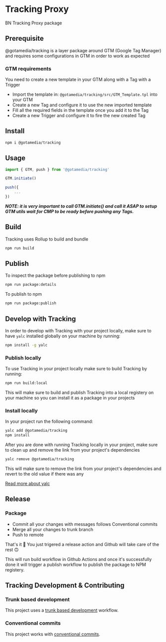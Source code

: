 # Tracking Proxy
BN Tracking Proxy package

## Prerequisite
@gotamedia/tracking is a layer package around GTM (Google Tag Manager) and requires some configurations in GTM in order to work as expected

### GTM requirements
You need to create a new template in your GTM along with a Tag with a Trigger
* Import the template in: `@gotamedia/tracking/src/GTM_Template.tpl` into your GTM
* Create a new Tag and configure it to use the new imported template
* Fill all the required fields in the template once you add it to the Tag
* Create a new Trigger and configure it to fire the new created Tag

## Install

```sh
npm i @gotamedia/tracking
```

## Usage
```ts
import { GTM, push } from '@gotamedia/tracking'

GTM.initiate()

push({
    ...
})
```

***NOTE: it is very important to call GTM.initiate() and call it ASAP to setup GTM utils wait for CMP to be ready before pushing any Tags.***

## Build

Tracking uses Rollup to build and bundle
```sh
npm run build
```

## Publish

To inspect the package before publishing to npm
```sh
npm run package:details
```

To publish to npm
```sh
npm run package:publish
```

## Develop with Tracking

In order to develop with Tracking with your project locally, make sure to have `yalc` installed globally on your machine by running:
```sh
npm install -g yalc
```

### Publish locally

To use Tracking in your project locally make sure to build Tracking by running:
```sh
npm run build:local
```

This will make sure to build and publish Tracking into a local registery on your machine so you can install it as a package in your projects

### Install locally

In your project run the following command:
```sh
yalc add @gotamedia/tracking
npm install
```

After you are done with running Tracking locally in your project, make sure to clean up and remove the link from your project's dependencies
```sh
yalc remove @gotamedia/tracking
```

This will make sure to remove the link from your project's dependencies and revert to the old value if there was any

[Read more about yalc](https://www.npmjs.com/package/yalc)

## Release

### Package
* Commit all your changes with messages follows Conventional commits
* Merge all your changes to trunk branch
* Push to remote

That's it 🎉 
You just trigered a release action and Github will take care of the rest 🙃 

This will run build workflow in Github Actions and once it's successfully done it will trigger a publish workflow to publish the package to NPM registery.

## Tracking Development & Contributing

### Trunk based development
This project uses a [trunk based development](https://cloud.google.com/architecture/devops/devops-tech-trunk-based-development) workflow.

### Conventional commits
This project works with [conventional commits](https://www.conventionalcommits.org/en/v1.0.0/).